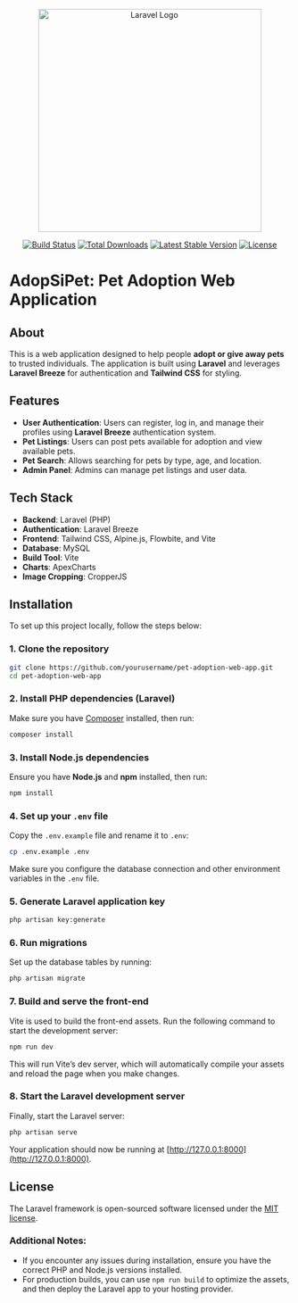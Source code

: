 <p align="center"><a href="https://laravel.com" target="_blank"><img src="https://raw.githubusercontent.com/laravel/art/master/logo-lockup/5%20SVG/2%20CMYK/1%20Full%20Color/laravel-logolockup-cmyk-red.svg" width="400" alt="Laravel Logo"></a></p>

<p align="center">
<a href="https://github.com/laravel/framework/actions"><img src="https://github.com/laravel/framework/workflows/tests/badge.svg" alt="Build Status"></a>
<a href="https://packagist.org/packages/laravel/framework"><img src="https://img.shields.io/packagist/dt/laravel/framework" alt="Total Downloads"></a>
<a href="https://packagist.org/packages/laravel/framework"><img src="https://img.shields.io/packagist/v/laravel/framework" alt="Latest Stable Version"></a>
<a href="https://packagist.org/packages/laravel/framework"><img src="https://img.shields.io/packagist/l/laravel/framework" alt="License"></a>
</p>

# AdopSiPet: Pet Adoption Web Application

## About
This is a web application designed to help people **adopt or give away pets** to trusted individuals. The application is built using **Laravel** and leverages **Laravel Breeze** for authentication and **Tailwind CSS** for styling.


## Features

- **User Authentication**: Users can register, log in, and manage their profiles using **Laravel Breeze** authentication system.
- **Pet Listings**: Users can post pets available for adoption and view available pets.
- **Pet Search**: Allows searching for pets by type, age, and location.
- **Admin Panel**: Admins can manage pet listings and user data.

## Tech Stack

- **Backend**: Laravel (PHP)
- **Authentication**: Laravel Breeze 
- **Frontend**: Tailwind CSS, Alpine.js, Flowbite, and Vite 
- **Database**: MySQL
- **Build Tool**: Vite 
- **Charts**: ApexCharts 
- **Image Cropping**: CropperJS

## Installation
To set up this project locally, follow the steps below:

### 1. Clone the repository
```bash
git clone https://github.com/yourusername/pet-adoption-web-app.git
cd pet-adoption-web-app
```

### 2. Install PHP dependencies (Laravel)
Make sure you have [Composer](https://getcomposer.org/) installed, then run:
```bash
composer install
```

### 3. Install Node.js dependencies
Ensure you have **Node.js** and **npm** installed, then run:
```bash
npm install
```

### 4. Set up your `.env` file
Copy the `.env.example` file and rename it to `.env`:
```bash
cp .env.example .env
```
Make sure you configure the database connection and other environment variables in the `.env` file.

### 5. Generate Laravel application key
```bash
php artisan key:generate
```

### 6. Run migrations
Set up the database tables by running:
```bash
php artisan migrate
```

### 7. Build and serve the front-end
Vite is used to build the front-end assets. Run the following command to start the development server:
```bash
npm run dev
```

This will run Vite’s dev server, which will automatically compile your assets and reload the page when you make changes.

### 8. Start the Laravel development server
Finally, start the Laravel server:
```bash
php artisan serve
```

Your application should now be running at [http://127.0.0.1:8000](http://127.0.0.1:8000).

## License
The Laravel framework is open-sourced software licensed under the [MIT license](https://opensource.org/licenses/MIT).

### Additional Notes:
- If you encounter any issues during installation, ensure you have the correct PHP and Node.js versions installed.
- For production builds, you can use `npm run build` to optimize the assets, and then deploy the Laravel app to your hosting provider.
